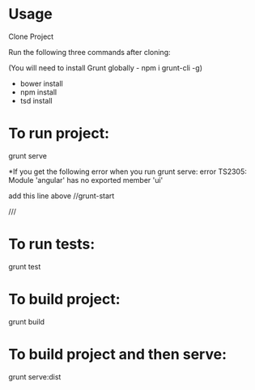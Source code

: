 Usage
=========================

Clone Project

Run the following three commands after cloning:

(You will need to install Grunt globally - npm i grunt-cli -g)

- bower install
- npm install
- tsd install 

To run project:
===============
grunt serve

*If you get the following error when you run grunt serve:
error TS2305: Module 'angular' has no exported member 'ui'

add this line above //grunt-start

/// <reference path="./tsd.d.ts" />

To run tests:
===============
grunt test

To build project:
===============
grunt build

To build project and then serve:
===============
grunt serve:dist





